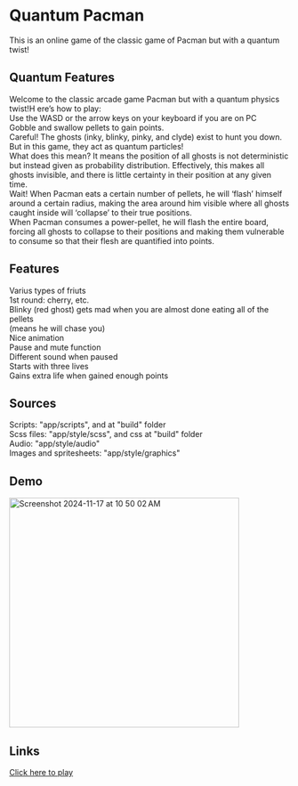 # Quantum Pacman 

This is an online game of the classic game of Pacman but with a quantum twist!

## Quantum Features
Welcome to the classic arcade game Pacman but with a quantum physics twist!H ere’s how to play:
<br> Use the WASD or the arrow keys on your keyboard if you are on PC
<br> Gobble and swallow pellets to gain points.
<br> Careful! The ghosts (inky, blinky, pinky, and clyde) exist to hunt you down. But in this game, they act as quantum particles!
<br> What does this mean? It means the position of all ghosts is not deterministic but instead given as probability distribution. Effectively, this makes all ghosts invisible, and there is little certainty in their position at any given time.
<br> Wait! When Pacman eats a certain number of pellets, he will ‘flash’ himself around a certain radius, making the area around him visible where all ghosts caught inside will ‘collapse’ to their true positions. 
<br> When Pacman consumes a power-pellet, he will flash the entire board, forcing all ghosts to collapse to their positions and making them vulnerable to consume so that their flesh are quantified into points.


## Features

Varius types of friuts
<br>1st round: cherry, etc.
<br>Blinky (red ghost) gets mad when you are almost done eating all of the pellets
<br>(means he will chase you)
<br>Nice animation
<br>Pause and mute function
<br>Different sound when paused
<br>Starts with three lives
<br>Gains extra life when gained enough points

## Sources

Scripts: "app/scripts", and at "build" folder
<br>Scss files: "app/style/scss", and css at "build" folder
<br>Audio: "app/style/audio"
<br>Images and spritesheets: "app/style/graphics"

## Demo
<div><img width="413" alt="Screenshot 2024-11-17 at 10 50 02 AM" src="https://github.com/user-attachments/assets/29afd130-59fb-4bba-bb24-c6d2e2885b5d">

## Links

[Click here to play](https://nicerwritter27.github.io/web-pacman/)

#
